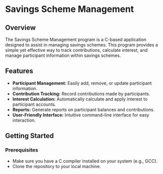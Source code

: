 # Savings Scheme Management

## Overview

The Savings Scheme Management program is a C-based application designed to assist in managing savings schemes. This program provides a simple yet effective way to track contributions, calculate interest, and manage participant information within savings schemes.

## Features

- **Participant Management:** Easily add, remove, or update participant information.
- **Contribution Tracking:** Record contributions made by participants.
- **Interest Calculation:** Automatically calculate and apply interest to participant accounts.
- **Reports:** Generate reports on participant balances and contributions.
- **User-Friendly Interface:** Intuitive command-line interface for easy interaction.

## Getting Started

### Prerequisites

- Make sure you have a C compiler installed on your system (e.g., GCC).
- Clone the repository to your local machine.


